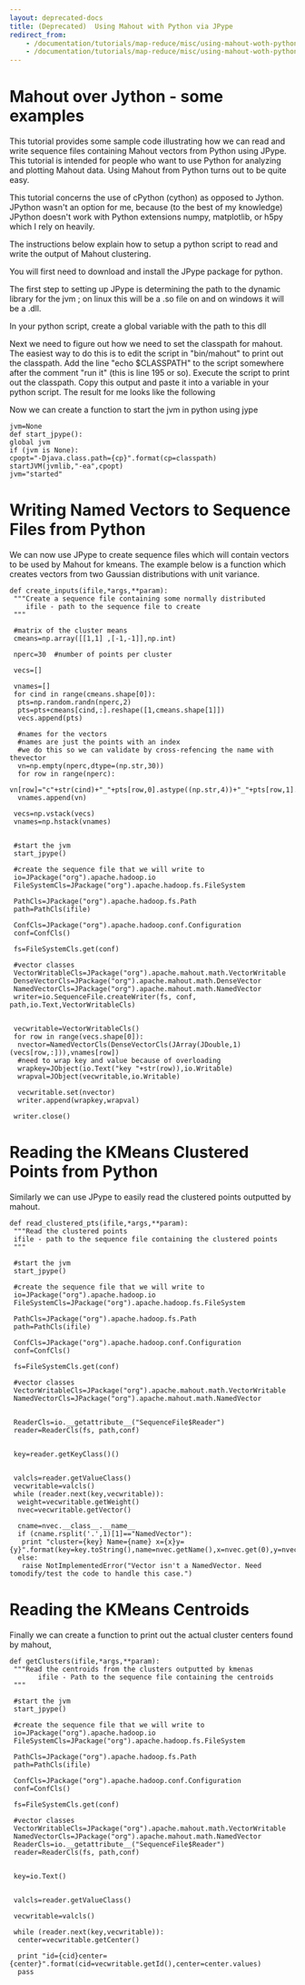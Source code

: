 ```yaml
---
layout: deprecated-docs
title: (Deprecated)  Using Mahout with Python via JPype
redirect_from:
    - /documentation/tutorials/map-reduce/misc/using-mahout-woth-python-via-jpype
    - /documentation/tutorials/map-reduce/misc/using-mahout-woth-python-via-jpype.html
---
```



<a name="UsingMahoutwithPythonviaJPype-overview"></a>
# Mahout over Jython - some examples
This tutorial provides some sample code illustrating how we can read and
write sequence files containing Mahout vectors from Python using JPype.
This tutorial is intended for people who want to use Python for analyzing
and plotting Mahout data. Using Mahout from Python turns out to be quite
easy.

This tutorial concerns the use of cPython (cython) as opposed to Jython.
JPython wasn't an option for me, because  (to the best of my knowledge)
JPython doesn't work with Python extensions numpy, matplotlib, or h5py
which I rely on heavily.

The instructions below explain how to setup a python script to read and
write the output of Mahout clustering.

You will first need to download and install the JPype package for python.

The first step to setting up JPype is determining the path to the dynamic
library for the jvm ; on linux this will be a .so file on and on windows it
will be a .dll.

In your python script, create a global variable with the path to this dll



Next we need to figure out how we need to set the classpath for mahout. The
easiest way to do this is to edit the script in "bin/mahout" to print out
the classpath. Add the line "echo $CLASSPATH" to the script somewhere after
the comment "run it" (this is line 195 or so). Execute the script to print
out the classpath.  Copy this output and paste it into a variable in your
python script. The result for me looks like the following




Now we can create a function to start the jvm in python using jype

    jvm=None
    def start_jpype():
    global jvm
    if (jvm is None):
    cpopt="-Djava.class.path={cp}".format(cp=classpath)
    startJVM(jvmlib,"-ea",cpopt)
    jvm="started"



<a name="UsingMahoutwithPythonviaJPype-WritingNamedVectorstoSequenceFilesfromPython"></a>
# Writing Named Vectors to Sequence Files from Python
We can now use JPype to create sequence files which will contain vectors to
be used by Mahout for kmeans. The example below is a function which creates
vectors from two Gaussian distributions with unit variance.


    def create_inputs(ifile,*args,**param):
     """Create a sequence file containing some normally distributed
    	ifile - path to the sequence file to create
     """
     
     #matrix of the cluster means
     cmeans=np.array([[1,1] ,[-1,-1]],np.int)
     
     nperc=30  #number of points per cluster
     
     vecs=[]
     
     vnames=[]
     for cind in range(cmeans.shape[0]):
      pts=np.random.randn(nperc,2)
      pts=pts+cmeans[cind,:].reshape([1,cmeans.shape[1]])
      vecs.append(pts)
     
      #names for the vectors
      #names are just the points with an index
      #we do this so we can validate by cross-refencing the name with thevector
      vn=np.empty(nperc,dtype=(np.str,30))
      for row in range(nperc):
       vn[row]="c"+str(cind)+"_"+pts[row,0].astype((np.str,4))+"_"+pts[row,1].astype((np.str,4))
      vnames.append(vn)
      
     vecs=np.vstack(vecs)
     vnames=np.hstack(vnames)
     
    
     #start the jvm
     start_jpype()
     
     #create the sequence file that we will write to
     io=JPackage("org").apache.hadoop.io 
     FileSystemCls=JPackage("org").apache.hadoop.fs.FileSystem
     
     PathCls=JPackage("org").apache.hadoop.fs.Path
     path=PathCls(ifile)
    
     ConfCls=JPackage("org").apache.hadoop.conf.Configuration 
     conf=ConfCls()
     
     fs=FileSystemCls.get(conf)
     
     #vector classes
     VectorWritableCls=JPackage("org").apache.mahout.math.VectorWritable
     DenseVectorCls=JPackage("org").apache.mahout.math.DenseVector
     NamedVectorCls=JPackage("org").apache.mahout.math.NamedVector
     writer=io.SequenceFile.createWriter(fs, conf, path,io.Text,VectorWritableCls)
     
     
     vecwritable=VectorWritableCls()
     for row in range(vecs.shape[0]):
      nvector=NamedVectorCls(DenseVectorCls(JArray(JDouble,1)(vecs[row,:])),vnames[row])
      #need to wrap key and value because of overloading
      wrapkey=JObject(io.Text("key "+str(row)),io.Writable)
      wrapval=JObject(vecwritable,io.Writable)
      
      vecwritable.set(nvector)
      writer.append(wrapkey,wrapval)
      
     writer.close()


<a name="UsingMahoutwithPythonviaJPype-ReadingtheKMeansClusteredPointsfromPython"></a>
# Reading the KMeans Clustered Points from Python
Similarly we can use JPype to easily read the clustered points outputted by
mahout.

    def read_clustered_pts(ifile,*args,**param):
     """Read the clustered points
     ifile - path to the sequence file containing the clustered points
     """ 
    
     #start the jvm
     start_jpype()
     
     #create the sequence file that we will write to
     io=JPackage("org").apache.hadoop.io 
     FileSystemCls=JPackage("org").apache.hadoop.fs.FileSystem
     
     PathCls=JPackage("org").apache.hadoop.fs.Path
     path=PathCls(ifile)
    
     ConfCls=JPackage("org").apache.hadoop.conf.Configuration 
     conf=ConfCls()
     
     fs=FileSystemCls.get(conf)
     
     #vector classes
     VectorWritableCls=JPackage("org").apache.mahout.math.VectorWritable
     NamedVectorCls=JPackage("org").apache.mahout.math.NamedVector
     
     
     ReaderCls=io.__getattribute__("SequenceFile$Reader") 
     reader=ReaderCls(fs, path,conf)
     
    
     key=reader.getKeyClass()()
     
    
     valcls=reader.getValueClass()
     vecwritable=valcls()
     while (reader.next(key,vecwritable)):	
      weight=vecwritable.getWeight()
      nvec=vecwritable.getVector()
      
      cname=nvec.__class__.__name__
      if (cname.rsplit('.',1)[1]=="NamedVector"):  
       print "cluster={key} Name={name} x={x}y={y}".format(key=key.toString(),name=nvec.getName(),x=nvec.get(0),y=nvec.get(1))
      else:
       raise NotImplementedError("Vector isn't a NamedVector. Need tomodify/test the code to handle this case.")


<a name="UsingMahoutwithPythonviaJPype-ReadingtheKMeansCentroids"></a>
# Reading the KMeans Centroids
Finally we can create a function to print out the actual cluster centers
found by mahout,

    def getClusters(ifile,*args,**param):
     """Read the centroids from the clusters outputted by kmenas
    	   ifile - Path to the sequence file containing the centroids
     """ 
    
     #start the jvm
     start_jpype()
     
     #create the sequence file that we will write to
     io=JPackage("org").apache.hadoop.io 
     FileSystemCls=JPackage("org").apache.hadoop.fs.FileSystem
     
     PathCls=JPackage("org").apache.hadoop.fs.Path
     path=PathCls(ifile)
    
     ConfCls=JPackage("org").apache.hadoop.conf.Configuration 
     conf=ConfCls()
     
     fs=FileSystemCls.get(conf)
     
     #vector classes
     VectorWritableCls=JPackage("org").apache.mahout.math.VectorWritable
     NamedVectorCls=JPackage("org").apache.mahout.math.NamedVector
     ReaderCls=io.__getattribute__("SequenceFile$Reader")
     reader=ReaderCls(fs, path,conf)
     
    
     key=io.Text()
     
    
     valcls=reader.getValueClass()
    
     vecwritable=valcls()
     
     while (reader.next(key,vecwritable)):	
      center=vecwritable.getCenter()
      
      print "id={cid}center={center}".format(cid=vecwritable.getId(),center=center.values)
      pass

